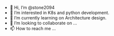 - 👋 Hi, I’m @stone2094
- 👀 I’m interested in K8s and python development.
- 🌱 I’m currently learning on Architecture design.
- 💞️ I’m looking to collaborate on ...
- 📫 How to reach me ...

<!---
stone2094/stone2094 is a ✨ special ✨ repository because its `README.md` (this file) appears on your GitHub profile.
You can click the Preview link to take a look at your changes.
--->
